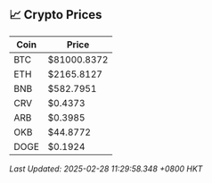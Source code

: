 ## 📈 Crypto Prices

| Coin | Price |
| ---- | ----- |
| BTC | $81000.8372 |
| ETH | $2165.8127 |
| BNB | $582.7951 |
| CRV | $0.4373 |
| ARB | $0.3985 |
| OKB | $44.8772 |
| DOGE | $0.1924 |

_Last Updated: 2025-02-28 11:29:58.348 +0800 HKT_